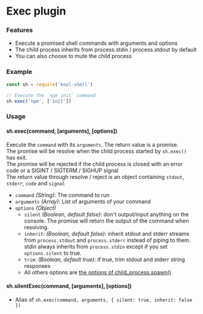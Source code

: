 # Exec plugin

### Features
  * Execute a promised shell commands with arguments and options
  * The child process inherits from process.stdin / process.stdout by default
  * You can also choose to mute the child process

### Example
```javascript
const sh = require('kool-shell')

// Execute the `npm init` command
sh.exec('npm', ['init'])
```

### Usage

#### sh.exec(command, [arguments], [options])
Execute the `command` with its `arguments`. The return value is a promise. <br>
The promise will be resolve when the child process started by `sh.exec()` has exit. <br>
The promise will be rejected if the child process is closed with an error code or a SIGINT / SIGTERM / SIGHUP signal <br>
The return value through resolve / reject is an object containing `stdout`, `stderr`, `code` and `signal`


* `command` _(String)_: The command to run
* `arguments` _(Array)_: List of arguments of your command
* `options` _(Object)_
    - `silent` _(Boolean, default false)_: don't output/input anything on the console. The promise will return the output of the command when resolving.
    - `inherit`: _(Boolean, default false)_: inherit stdout and stderr streams from `process.stdout` and `process.stderr` instead of piping to them. stdin always inherits from `process.stdin` except if you set `options.silent` to true.
    - `trim`: _(Boolean, default true)_: if true, trim stdout and stderr string responses
    - All others options are [the options of child_process.spawn()](https://nodejs.org/api/child_process.html#child_process_child_process_spawn_command_args_options)

#### sh.silentExec(command, [arguments], [options])
  - Alias of `sh.exec(command, arguments, { silent: true, inherit: false })`